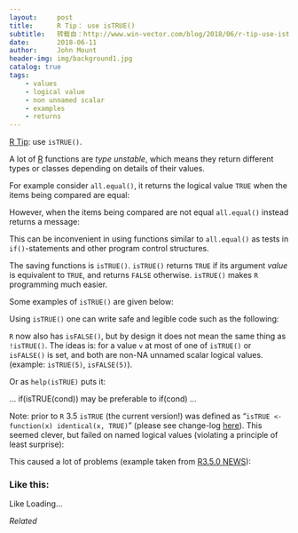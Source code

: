 ```yaml
---
layout:     post
title:      R Tip： use isTRUE()
subtitle:   转载自：http://www.win-vector.com/blog/2018/06/r-tip-use-istrue/
date:       2018-06-11
author:     John Mount
header-img: img/background1.jpg
catalog: true
tags:
    - values
    - logical value
    - non unnamed scalar
    - examples
    - returns
---
```


[R Tip](http://www.win-vector.com/blog/tag/r-tips): use `isTRUE()`.

A lot of [R](https://www.r-project.org/.) functions are *type unstable*, which means they return different types or classes depending on details of their values.

For example consider `all.equal()`, it returns the logical value `TRUE` when the items being compared are equal:

However, when the items being compared are not equal `all.equal()` instead returns a message:

This can be inconvenient in using functions similar to `all.equal()` as tests in `if()`-statements and other program control structures.

The saving functions is `isTRUE()`. `isTRUE()` returns `TRUE` if its argument *value* is equivalent to `TRUE`, and returns `FALSE` otherwise. `isTRUE()` makes `R` programming much easier.




Some examples of `isTRUE()` are given below:

Using `isTRUE()` one can write safe and legible code such as the following:

`R` now also has `isFALSE()`, but by design it does not mean the same thing as `!isTRUE()`. The ideas is: for a value `v` at most of one of `isTRUE()` or `isFALSE()` is set, and both are non-NA unnamed scalar logical values. (example: `isTRUE(5)`, `isFALSE(5)`).

Or as `help(isTRUE)` puts it:

> 
… if(isTRUE(cond)) may be preferable to if(cond) …


Note: prior to `R` 3.5 `isTRUE` (the current version!) was defined as “`isTRUE <- function(x) identical(x, TRUE)`” (please see change-log [here](https://cran.r-project.org/doc/manuals/r-devel/NEWS.html)). This seemed clever, but failed on named logical values (violating a principle of least surprise):

This caused a lot of problems (example taken from [R3.5.0 NEWS](https://cran.r-project.org/doc/manuals/r-devel/NEWS.html)):

### Like this:

Like Loading...


*Related*

